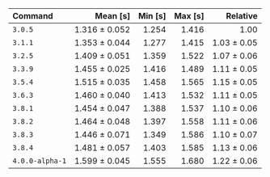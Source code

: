 | Command | Mean [s] | Min [s] | Max [s] | Relative |
|:---|---:|---:|---:|---:|
| `3.0.5` | 1.316 ± 0.052 | 1.254 | 1.416 | 1.00 |
| `3.1.1` | 1.353 ± 0.044 | 1.277 | 1.415 | 1.03 ± 0.05 |
| `3.2.5` | 1.409 ± 0.051 | 1.359 | 1.522 | 1.07 ± 0.06 |
| `3.3.9` | 1.455 ± 0.025 | 1.416 | 1.489 | 1.11 ± 0.05 |
| `3.5.4` | 1.515 ± 0.035 | 1.458 | 1.565 | 1.15 ± 0.05 |
| `3.6.3` | 1.460 ± 0.040 | 1.413 | 1.532 | 1.11 ± 0.05 |
| `3.8.1` | 1.454 ± 0.047 | 1.388 | 1.537 | 1.10 ± 0.06 |
| `3.8.2` | 1.464 ± 0.048 | 1.397 | 1.558 | 1.11 ± 0.06 |
| `3.8.3` | 1.446 ± 0.071 | 1.349 | 1.586 | 1.10 ± 0.07 |
| `3.8.4` | 1.481 ± 0.057 | 1.403 | 1.585 | 1.13 ± 0.06 |
| `4.0.0-alpha-1` | 1.599 ± 0.045 | 1.555 | 1.680 | 1.22 ± 0.06 |
